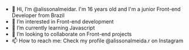 - 👋 Hi, I’m @alissonalmeidar. I'm 16 years old and I'm a junior Front-end Developer from Brazil
- 👀 I’m interested in Front-end development
- 🌱 I’m currently learning Javascript
- 💞️ I’m looking to collaborate on Front-end projects
- 📫 How to reach me: Check my profile @alissonalmeida.r on Instagram

<!---
alissonalmeidar/alissonalmeidar is a ✨ special ✨ repository because its `README.md` (this file) appears on your GitHub profile.
You can click the Preview link to take a look at your changes.
--->
